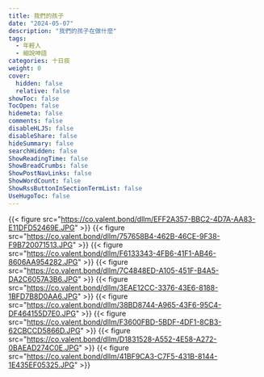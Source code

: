 ```yaml
---
title: 我們的孩子
date: "2024-05-07"
description: "我們的孩子在做什麼"
tags:
  - 年輕人
  - 細說呻語
categories: 十日痰
weight: 0
cover:
  hidden: false
  relative: false
showToc: false
TocOpen: false
hidemeta: false
comments: false
disableHLJS: false
disableShare: false
hideSummary: false
searchHidden: false
ShowReadingTime: false
ShowBreadCrumbs: false
ShowPostNavLinks: false
ShowWordCount: false
ShowRssButtonInSectionTermList: false
UseHugoToc: false
---
```


{{< figure src="https://co.valent.bond/dllm/EFF2A357-BBC2-4D7A-AA83-E11DFD52469E.JPG" >}}
{{< figure src="https://co.valent.bond/dllm/757658B4-462B-46CE-9F38-F9B720071513.JPG" >}}
{{< figure src="https://co.valent.bond/dllm/F6133343-4FB6-41F1-AB46-8606AA954282.JPG" >}}
{{< figure src="https://co.valent.bond/dllm/7C4848ED-A105-451F-B4A5-DA2C6057A3B6.JPG" >}}
{{< figure src="https://co.valent.bond/dllm/3EAE12CC-3376-43E6-8188-1BFD7B8D0AA6.JPG" >}}
{{< figure src="https://co.valent.bond/dllm/38BD8744-A965-43F6-95C4-DF464155D7E0.JPG" >}}
{{< figure src="https://co.valent.bond/dllm/F3600FBD-5BDF-4DF1-8CB3-62CBCCD5866D.JPG" >}}
{{< figure src="https://co.valent.bond/dllm/D1831528-A552-4E58-A272-0BAEAD274C0E.JPG" >}}
{{< figure src="https://co.valent.bond/dllm/41BF9CA3-C7F5-431B-8144-1E435EF05325.JPG" >}}

